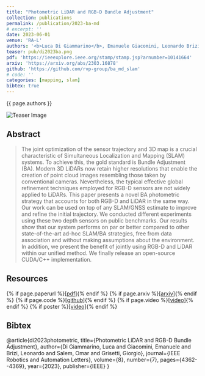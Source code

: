 ```yaml
---
title: "Photometric LiDAR and RGB-D Bundle Adjustment"
collection: publications
permalink: /publication/2023-ba-md
# excerpt: ''
date: 2023-06-01
venue: 'RA-L'
authors: '<b>Luca Di Giammarino</b>, Emanuele Giacomini, Leonardo Brizi, Omar Salem, Giorgio Grisetti'
teaser: pub/di2023ba.png
pdf: 'https://ieeexplore.ieee.org/stamp/stamp.jsp?arnumber=10141664'
arxiv: 'https://arxiv.org/abs/2303.16878'
github: 'https://github.com/rvp-group/ba_md_slam'
# code: ''
categories: [mapping, slam]
bibtex: true
---
```


{{ page.authors }}

<img class="pub_teaser" src="../images/pub/di2023ba.png" alt="Teaser Image" title="teaser" />

## Abstract

> The joint optimization of the sensor trajectory and 3D map is a crucial characteristic of Simultaneous Localization and Mapping (SLAM) systems. To achieve this, the gold standard is Bundle Adjustment (BA). Modern 3D LiDARs now retain higher resolutions that enable the creation of point cloud images resembling those taken by conventional cameras. Nevertheless, the typical effective global refinement techniques employed for RGB-D sensors are not widely applied to LiDARs. This paper presents a novel BA photometric strategy that accounts for both RGB-D and LiDAR in the same way. Our work can be used on top of any SLAM/GNSS estimate to improve and refine the initial trajectory. We conducted different experiments using these two depth sensors on public benchmarks. Our results show that our system performs on par or better compared to other state-of-the-art ad-hoc SLAM/BA strategies, free from data association and without making assumptions about the environment. In addition, we present the benefit of jointly using RGB-D and LiDAR within our unified method. We finally release an open-source CUDA/C++ implementation.


## Resources

{% if page.paperurl %}<a href=" {{ page.paperurl }} ">[pdf]</a>{% endif %} {% if page.arxiv %}<a href=" {{ page.arxiv }} ">[arxiv]</a>{% endif %} {% if page.code %}<a href=" {{ page.code }} ">[github]</a>{% endif %} {% if page.video %}<a href=" {{ page.video }} ">[video]</a>{% endif %} {% if poster %}<a href=" {{ page.poster }} ">[video]</a>{% endif %}

## Bibtex 
@article{di2023photometric,
  title={Photometric LiDAR and RGB-D Bundle Adjustment},
  author={Di Giammarino, Luca and Giacomini, Emanuele and Brizi, Leonardo and Salem, Omar and Grisetti, Giorgio},
  journal={IEEE Robotics and Automation Letters},
  volume={8},
  number={7},
  pages={4362--4369},
  year={2023},
  publisher={IEEE}
}